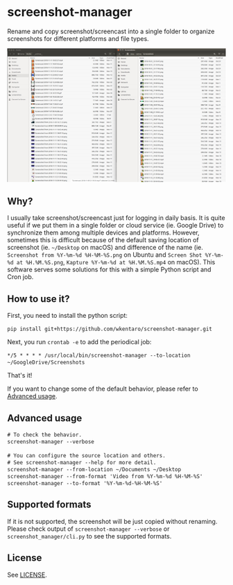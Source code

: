 # screenshot-manager

Rename and copy screenshot/screencast into a single folder to organize screenshots for different platforms and file types.

![](.readme/example.jpg)

## Why?

I usually take screenshot/screencast just for logging in daily basis. It is quite useful if we put them in a single folder or cloud service (ie. Google Drive)
to synchronize them among multiple devices and platforms. However, sometimes this is difficult because of the default saving location
of screenshot (ie. `~/Desktop` on macOS) and difference of the name
(ie. `Screenshot from %Y-%m-%d %H-%M-%S.png` on Ubuntu and `Screen Shot %Y-%m-%d at %H.%M.%S.png`, `Kapture %Y-%m-%d at %H.%M.%S.mp4` on macOS).
This software serves some solutions for this with a simple Python script and Cron job.

## How to use it?

First, you need to install the python script:

```
pip install git+https://github.com/wkentaro/screenshot-manager.git
```

Next, you run `crontab -e` to add the periodical job:

```
*/5 * * * * /usr/local/bin/screenshot-manager --to-location ~/GoogleDrive/Screenshots
```

That's it!

If you want to change some of the default behavior,
please refer to [Advanced usage](#advanced-usage).

## Advanced usage

```
# To check the behavior.
screenshot-manager --verbose

# You can configure the source location and others.
# See screenshot-manager --help for more detail.
screenshot-manager --from-location ~/Documents ~/Desktop
screenshot-manager --from-format 'Video from %Y-%m-%d %H-%M-%S'
screenshot-manager --to-format '%Y-%m-%d-%H-%M-%S'
```

## Supported formats

If it is not supported, the screenshot will be just copied without renaming.  
Please check output of `screenshot-manager --verbose` or `screenshot_manager/cli.py` to see the supported formats.


## License

See [LICENSE](LICENSE).
